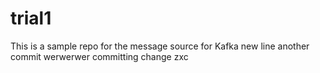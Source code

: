 # trial1
This is a sample repo for the message source for Kafka
new line
another commit
werwerwer
committing change
zxc
